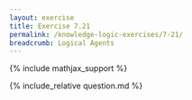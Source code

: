 ```yaml
---
layout: exercise
title: Exercise 7.21
permalink: /knowledge-logic-exercises/7-21/
breadcrumb: Logical Agents
---
```


{% include mathjax_support %}

<div><i class="arrow-up loader" data-chapter="knowledge-logic-exercises" data-exercise="ex_21" data-rating="0"></i></div>
{% include_relative question.md %}
